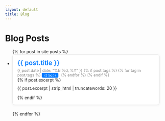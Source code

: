 ```yaml
---
layout: default
title: Blog
---
```


<h1>Blog Posts</h1>

<div class="post-list">
    <ul>
    {% for post in site.posts %}
        <li class="post-item">
            <a href="{{ post.url }}" class="post-title">{{ post.title }}</a>
            <div class="post-meta">
                <span class="post-date">{{ post.date | date: "%B %d, %Y" }}</span>
                {% if post.tags %}
                    <span class="post-tags">
                        {% for tag in post.tags %}
                            <a href="/tags/{{ tag | downcase | slugify }}" class="tag">{{ tag }}</a>
                        {% endfor %}
                    </span>
                {% endif %}
            </div>
            {% if post.excerpt %}
                <p class="post-excerpt">{{ post.excerpt | strip_html | truncatewords: 20 }}</p>
            {% endif %}
        </li>
    {% endfor %}
    </ul>
</div>

<style>
    /* Styling untuk Blog List */
    .post-list {
        list-style-type: none;
        padding: 0;
        margin: 0;
    }

    .post-item {
        margin-bottom: 20px;
        padding: 15px;
        background-color: #ffffff;
        border: 1px solid #e0e0e0;
        border-radius: 8px;
        box-shadow: 0 2px 8px rgba(0, 0, 0, 0.05);
    }

    .post-title {
        font-size: 1.5em;
        font-weight: 600;
        color: #007bff;
        text-decoration: none;
    }

    .post-title:hover {
        color: #0056b3;
        text-decoration: underline;
    }

    .post-meta {
        font-size: 0.9em;
        color: #888;
        margin-top: 5px;
    }

    .post-tags .tag {
        background-color: #007bff;
        color: white;
        padding: 2px 8px;
        border-radius: 4px;
        margin-right: 5px;
        text-decoration: none;
        font-size: 0.8em;
    }

    .post-tags .tag:hover {
        background-color: #0056b3;
    }

    .post-excerpt {
        font-size: 1em;
        color: #333;
        margin-top: 10px;
    }
</style>
